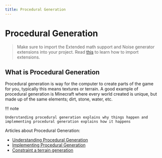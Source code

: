 ```yaml
---
title: Procedural Generation
---
```

# Procedural Generation

>  Make sure to import the Extended math support and Noise generator extensions into your project. Read [this](/gdevelop5/extensions/search) to learn how to import extensions.

## What is Procedural Generation

Procedural generation is way for the computer to create parts of the game for you, typically this means textures or terrain. A good example of procedural generation is Minecraft where every world created is unique, but made up of the same elements; dirt, stone, water, etc.

!!! note

    Understanding procedural generation explains why things happen and implementing procedural generation explains how it happens

Articles about Procedural Generation:

- [Understanding Procedural Generation](/gdevelop5/tutorials/procedural-generation/understanding-procedural-generation)
- [Implementing Procedural Generation](/gdevelop5/tutorials/procedural-generation/implementing-procedural-generation)
- [Constraint a terrain generation](gdevelop5/extensions/marching-squares#constraint_a_terrain_generation)
